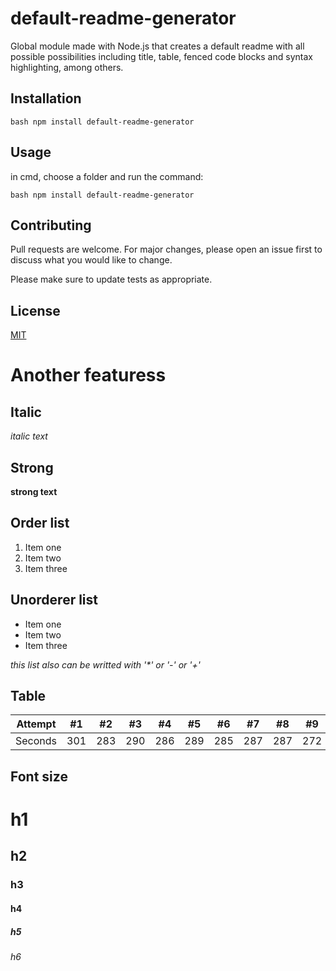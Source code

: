 # default-readme-generator
 
Global module made with Node.js that creates a default readme with all possible possibilities including title, table, fenced code blocks and syntax highlighting, among others.
 
## Installation
 
 ```bash npm install default-readme-generator ``` 
 
## Usage
in cmd, choose a folder and run the command:
 
 ```bash npm install default-readme-generator ``` 
 
## Contributing
 
Pull requests are welcome. For major changes, please open an issue first to discuss what you would like to change.
 
Please make sure to update tests as appropriate.
 
## License
 
[MIT](https://choosealicense.com/licenses/mit/)
 
# Another featuress
 
## Italic 
 _italic text_
 
## Strong 
 **strong text**
 
## Order list 
 
 1. Item one 
 2. Item two 
 3. Item three 
 
## Unorderer list 
 
 * Item one 
 * Item two 
 * Item three 
 
_this list also can be writted with '*' or '-' or '+'_ 
 
## Table
 
Attempt | #1 | #2 | #3 | #4 | #5 | #6 | #7 | #8 | #9 | #10 | #11 
--- | --- | --- | --- |--- |--- |--- |--- |--- |--- |--- |--- 
Seconds | 301 | 283 | 290 | 286 | 289 | 285 | 287 | 287 | 272 | 276 | 269 
 
## Font size
 
# h1
 ## h2
 ### h3
 #### h4
 ##### h5
 ###### h6
 